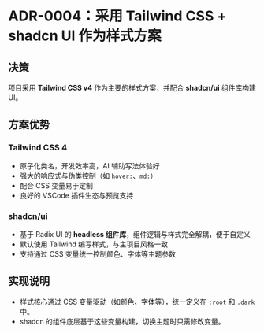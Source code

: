 # ADR-0004：采用 Tailwind CSS + shadcn UI 作为样式方案

## 决策

项目采用 **Tailwind CSS v4** 作为主要的样式方案，并配合 **shadcn/ui** 组件库构建 UI。

## 方案优势

### Tailwind CSS 4

- 原子化类名，开发效率高，AI 辅助写法体验好
- 强大的响应式与伪类控制（如 `hover:`、`md:`）
- 配合 CSS 变量易于定制
- 良好的 VSCode 插件生态与预览支持

### shadcn/ui

- 基于 Radix UI 的 **headless 组件库**，组件逻辑与样式完全解耦，便于自定义
- 默认使用 Tailwind 编写样式，与主项目风格一致
- 支持通过 CSS 变量统一控制颜色、字体等主题参数

## 实现说明
- 样式核心通过 CSS 变量驱动（如颜色、字体等），统一定义在 `:root` 和 `.dark` 中。
- shadcn 的组件底层基于这些变量构建，切换主题时只需修改变量。

